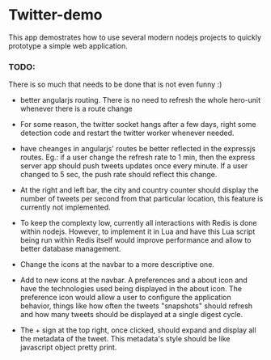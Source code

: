 # Twitter-demo

This app demostrates how to use several modern nodejs projects to quickly prototype a simple web application.

### TODO:
There is so much that needs to be done that is not even funny :)

- better angularjs routing. There is no need to refresh the whole hero-unit whenever there is a route change

- For some reason, the twitter socket hangs after a few days, right some detection code and restart the twitter worker whenever needed.

- have cheanges in angularjs' routes be better reflected in the expressjs routes. Eg.: if a user change the refresh rate to 1 min, then the express server app should push tweets updates once every minute. If a user changed to 5 sec, the push rate should reflect this change.

- At the right and left bar, the city and country counter should display the number of tweets per second from that particular location, this feature is currently not implemented.

- To keep the complexty low, currently all interactions with Redis is done within nodejs. However, to implement it in Lua and have this Lua script being run within Redis itself would improve performance and allow to better database management.

- Change the icons at the navbar to a more descriptive one.

- Add to new icons at the navbar. A preferences and a about icon and have the technologies used being displayed in the about icon. The preference icon would allow a user to configure the application behavior, things like how often the tweets "snapshots" should refresh and how many tweets should be displayed at a single digest cycle.

- The + sign at the top right, once clicked, should expand and display all the metadata of the tweet. This metadata's style should be like javascript object pretty print.


